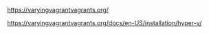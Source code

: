 https://varyingvagrantvagrants.org/

https://varyingvagrantvagrants.org/docs/en-US/installation/hyper-v/
